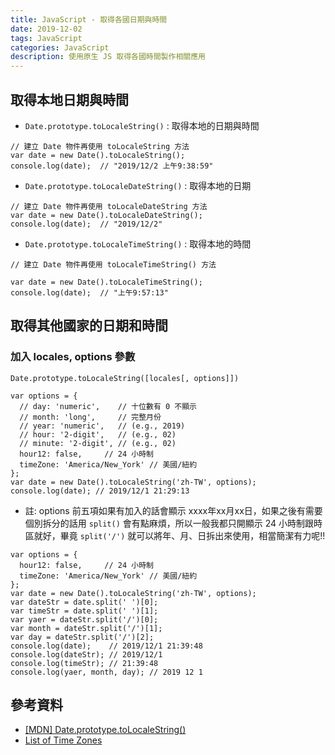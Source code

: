 ```yaml
---
title: JavaScript - 取得各國日期與時間
date: 2019-12-02
tags: JavaScript
categories: JavaScript
description: 使用原生 JS 取得各國時間製作相關應用
---
```

## 取得本地日期與時間
* `Date.prototype.toLocaleString()` : 取得本地的日期與時間
```
// 建立 Date 物件再使用 toLocaleString 方法
var date = new Date().toLocaleString();
console.log(date);  // "2019/12/2 上午9:38:59"
```
* `Date.prototype.toLocaleDateString()` : 取得本地的日期
```
// 建立 Date 物件再使用 toLocaleDateString 方法
var date = new Date().toLocaleDateString();
console.log(date);  // "2019/12/2"
```
* `Date.prototype.toLocaleTimeString()` : 取得本地的時間
```
// 建立 Date 物件再使用 toLocaleTimeString() 方法

var date = new Date().toLocaleTimeString();
console.log(date);  // "上午9:57:13"
```

## 取得其他國家的日期和時間
### 加入 locales, options 參數
`Date.prototype.toLocaleString([locales[, options]])`
```
var options = {
  // day: 'numeric',    // 十位數有 0 不顯示 
  // month: 'long',     // 完整月份
  // year: 'numeric',   // (e.g., 2019)
  // hour: '2-digit',   // (e.g., 02)
  // minute: '2-digit', // (e.g., 02)          
  hour12: false,     // 24 小時制
  timeZone: 'America/New_York' // 美國/紐約
};
var date = new Date().toLocaleString('zh-TW', options);
console.log(date); // 2019/12/1 21:29:13
```
* 註: options 前五項如果有加入的話會顯示 xxxx年xx月xx日，如果之後有需要個別拆分的話用 `split()` 會有點麻煩，所以一般我都只開顯示 24 小時制跟時區就好，畢竟 `split('/')` 就可以將年、月、日拆出來使用，相當簡潔有力呢!!
```
var options = {       
  hour12: false,     // 24 小時制
  timeZone: 'America/New_York' // 美國/紐約
};
var date = new Date().toLocaleString('zh-TW', options);
var dateStr = date.split(' ')[0];
var timeStr = date.split(' ')[1];
var yaer = dateStr.split('/')[0];
var month = dateStr.split('/')[1];
var day = dateStr.split('/')[2];
console.log(date);    // 2019/12/1 21:39:48
console.log(dateStr); // 2019/12/1
console.log(timeStr); // 21:39:48
console.log(yaer, month, day); // 2019 12 1
```

## 參考資料
* [[MDN] Date.prototype.toLocaleString()](https://developer.mozilla.org/zh-CN/docs/Web/JavaScript/Reference/Global_Objects/Date/toLocaleString)
* [List of Time Zones](https://timezonedb.com/time-zones)